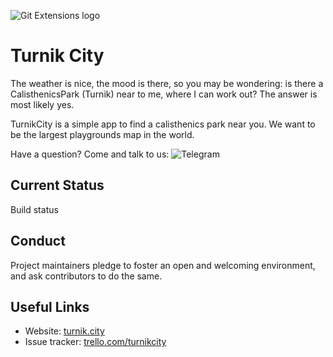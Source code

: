 
![Git Extensions logo](https://turnikcity.blob.core.windows.net/logo/logo-80.svg)
# Turnik City

The weather is nice, the mood is there, so you may be wondering: is there a CalisthenicsPark (Turnik) near to me, where I can work out? The answer is most likely yes.

TurnikCity is a simple app to find a calisthenics park near you.
We want to be the largest playgrounds map in the world.


Have a question? Come and talk to us:
<img src="https://img.shields.io/badge/-Telegram-0088cc?style=flat-square&logo=telegram" alt="Telegram">

## Current Status
Build status

## Conduct

Project maintainers pledge to foster an open and welcoming environment, and ask contributors to do the same.

## Useful Links

* Website: [turnik.city](https://turnik.city)
* Issue tracker: [trello.com/turnikcity](https://trello.com/b/dzdlmCE2/turnikcity)
